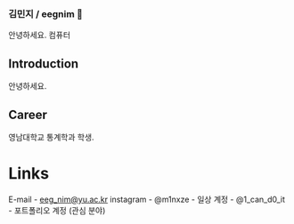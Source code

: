 ### 김민지 / eegnim 👋
안녕하세요. 컴퓨터 

## Introduction
안녕하세요.

## Career
영남대학교 통계학과 학생.

# Links
E-mail - eeg_nim@yu.ac.kr
instagram - @m1nxze - 일상 계정
          - @1_can_d0_it - 포트폴리오 계정 (관심 분야)

<!--
**eegnim/eegnim** is a ✨ _special_ ✨ repository because its `README.md` (this file) appears on your GitHub profile.

Here are some ideas to get you started:

- 🔭 I’m currently working on ...
- 🌱 I’m currently learning ...
- 👯 I’m looking to collaborate on ...
- 🤔 I’m looking for help with ...
- 💬 Ask me about ...
- 📫 How to reach me: ...
- 😄 Pronouns: ...
- ⚡ Fun fact: ...
-->

